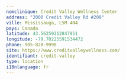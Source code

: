 ```yaml
---
nomclinique: Credit Valley Wellness Center
address: "2000 Credit Valley Rd #209"
ville: Mississauga, L5M 4N4
pays: Canada
latitude: 43.56259212847951
longitude: -79.70225591534472
phone: 905-820-9990
site: https://www.creditvalleywellness.com/
identifiant: credit-valley
type: location
i18nlanguage: fr
---
```

